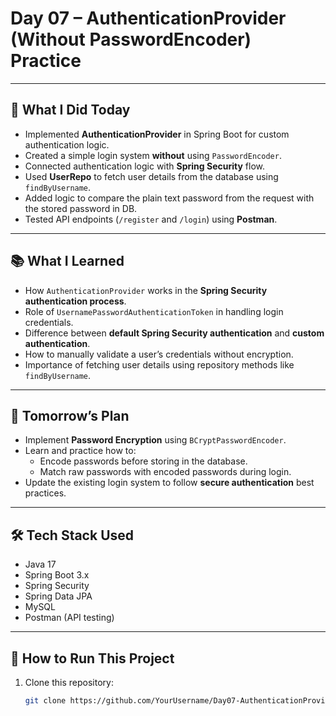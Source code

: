 # Day 07 – AuthenticationProvider (Without PasswordEncoder) Practice

---

## 📌 What I Did Today
- Implemented **AuthenticationProvider** in Spring Boot for custom authentication logic.
- Created a simple login system **without** using `PasswordEncoder`.
- Connected authentication logic with **Spring Security** flow.
- Used **UserRepo** to fetch user details from the database using `findByUsername`.
- Added logic to compare the plain text password from the request with the stored password in DB.
- Tested API endpoints (`/register` and `/login`) using **Postman**.

---

## 📚 What I Learned
- How `AuthenticationProvider` works in the **Spring Security authentication process**.
- Role of `UsernamePasswordAuthenticationToken` in handling login credentials.
- Difference between **default Spring Security authentication** and **custom authentication**.
- How to manually validate a user’s credentials without encryption.
- Importance of fetching user details using repository methods like `findByUsername`.

---

## 🎯 Tomorrow’s Plan
- Implement **Password Encryption** using `BCryptPasswordEncoder`.
- Learn and practice how to:
  - Encode passwords before storing in the database.
  - Match raw passwords with encoded passwords during login.
- Update the existing login system to follow **secure authentication** best practices.

---

## 🛠 Tech Stack Used
- Java 17
- Spring Boot 3.x
- Spring Security
- Spring Data JPA
- MySQL
- Postman (API testing)

---

## 🚀 How to Run This Project
1. Clone this repository:
   ```bash
   git clone https://github.com/YourUsername/Day07-AuthenticationProvider-Without-PasswordEncoder-practice.git
